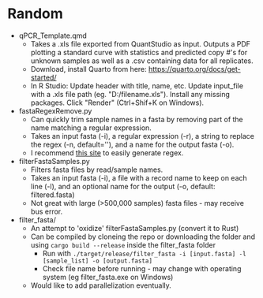 # Random
- qPCR_Template.qmd
  - Takes a .xls file exported from QuantStudio as input. Outputs a PDF plotting a standard curve with statistics and predicted copy \#'s for unknown samples as well as a .csv containing data for all replicates.
  - Download, install Quarto from here: https://quarto.org/docs/get-started/
  - In R Studio: Update header with title, name, etc. Update input_file with a .xls file path (eg. "D:/filename.xls"). Install any missing packages. Click "Render" (Ctrl+Shif+K on Windows).
- fastaRegexRemove.py
  - Can quickly trim sample names in a fasta by removing part of the name matching a regular expression.
  - Takes an input fasta (-i), a regular expression (-r), a string to replace the regex (-n, default=''), and a name for the output fasta (-o).
  - I recommend [this site](https://regex-generator.olafneumann.org/) to easily generate regex.
- filterFastaSamples.py
  - Filters fasta files by read/sample names.
  - Takes an input fasta (-i), a file with a record name to keep on each line (-l), and an optional name for the output (-o, default: filtered.fasta)
  - Not great with large (>500,000 samples) fasta files - may receive bus error.
- filter_fasta/
  - An attempt to 'oxidize' filterFastaSamples.py (convert it to Rust)
  - Can be compiled by cloneing the repo or downloading the folder and using <code>cargo build --release</code> inside the filter_fasta folder
    - Run with <code>./target/release/filter_fasta -i [input.fasta] -l [sample_list] -o [output.fasta]</code>
    - Check file name before running - may change with operating system (eg filter_fasta.exe on Windows)
  - Would like to add parallelization eventually.
